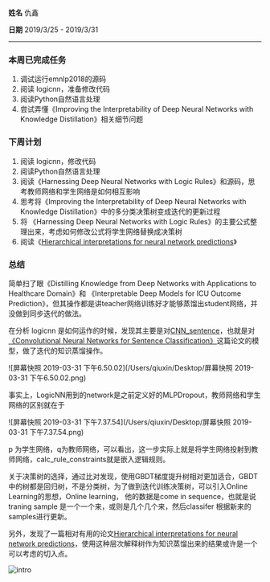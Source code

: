 **姓名** 仇鑫

**日期** 2019/3/25 - 2019/3/31

---

### 本周已完成任务

1. 调试运行emnlp2018的源码
2. 阅读 logicnn，准备修改代码
3. 阅读Python自然语言处理
4. 尝试弄懂《Improving the Interpretability of Deep Neural Networks with Knowledge Distillation》相关细节问题

### 下周计划

1. 阅读 logicnn，修改代码
2. 阅读Python自然语言处理
3. 阅读《Harnessing Deep Neural Networks with Logic Rules》和源码，思考教师网络和学生网络是如何相互影响
4. 思考将《Improving the Interpretability of Deep Neural Networks with Knowledge Distillation》中的多分类决策树变成迭代的更新过程
5. 将 《Harnessing Deep Neural Networks with Logic Rules》的主要公式整理出来，考虑如何修改公式将学生网络替换成决策树
6. 阅读《[Hierarchical interpretations for neural network predictions](https://openreview.net/pdf?id=SkEqro0ctQ)》

### 总结

简单扫了眼《Distilling Knowledge from Deep Networks with
Applications to Healthcare Domain》和 《Interpretable Deep Models for ICU Outcome Prediction》，但其操作都是讲teacher网络训练好才能够蒸馏出student网络，并没做到同步迭代的做法。

在分析 logicnn 是如何运作的时候，发现其主要是对[CNN_sentence](https://github.com/yoonkim/CNN_sentence)，也就是对[《Convolutional Neural Networks for Sentence Classification》](http://arxiv.org/pdf/1408.5882v2.pdf)这篇论文的模型，做了迭代的知识蒸馏操作。

![屏幕快照 2019-03-31 下午6.50.02](/Users/qiuxin/Desktop/屏幕快照 2019-03-31 下午6.50.02.png)

事实上，LogicNN用到的network是之前定义好的MLPDropout，教师网络和学生网络的区别就在于

![屏幕快照 2019-03-31 下午7.37.54](/Users/qiuxin/Desktop/屏幕快照 2019-03-31 下午7.37.54.png)

p 为学生网络，q为教师网络，可以看出，这一步实际上就是将学生网络投射到教师网络，calc_rule_constraints就是嵌入逻辑规则。



关于决策树的选择，通过比对发现，使用GBDT梯度提升树相对更加适合，GBDT中的树都是回归树，不是分类树，为了做到迭代训练决策树，可以引入Online Learning的思想，Online learning， 他的数据是come in sequence，也就是说traning sample 是一个一个来，或则是几个几个来，然后classifer 根据新来的samples进行更新。

另外，发现了一篇相对有用的论文[Hierarchical interpretations for neural network predictions](https://openreview.net/pdf?id=SkEqro0ctQ)，使用这种层次解释树作为知识蒸馏出来的结果或许是一个可以考虑的切入点。

![intro](/Users/qiuxin/Desktop/intro.png)